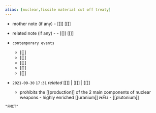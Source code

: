 ```yaml
---
alias: [nuclear,fissile material cut off treaty]
---
```

- mother note (if any)
		- [[]] [[]]
- related note (if any) -
		- [[]] [[]]
- `contemporary events`
	- [[]]
	- [[]]
	- [[]]
	- [[]]
	- [[]]

- `2021-09-30`  `17:31` _related_ [[]] | [[]] | [[]]
	- prohibits the [[production]] of the 2 main components of nuclear weapons
					- highly enriched [[uranium]] _HEU_
					- [[plutonium]]

```query
"FMCT"
```